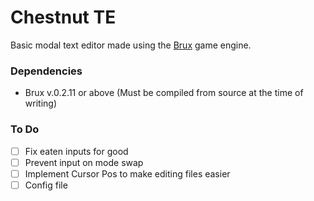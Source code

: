 # Chestnut TE
Basic modal text editor made using the [Brux](https://github.com/KelvinShadewing/brux-gdk) game engine.
### Dependencies
* Brux v.0.2.11 or above (Must be compiled from source at the time of writing)
### To Do
- [ ] Fix eaten inputs for good
- [ ] Prevent input on mode swap
- [ ] Implement Cursor Pos to make editing files easier
- [ ] Config file
